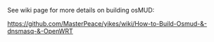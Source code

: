 See wiki page for more details on building osMUD:

https://github.com/MasterPeace/yikes/wiki/How-to-Build-Osmud-&-dnsmasq-&-OpenWRT
